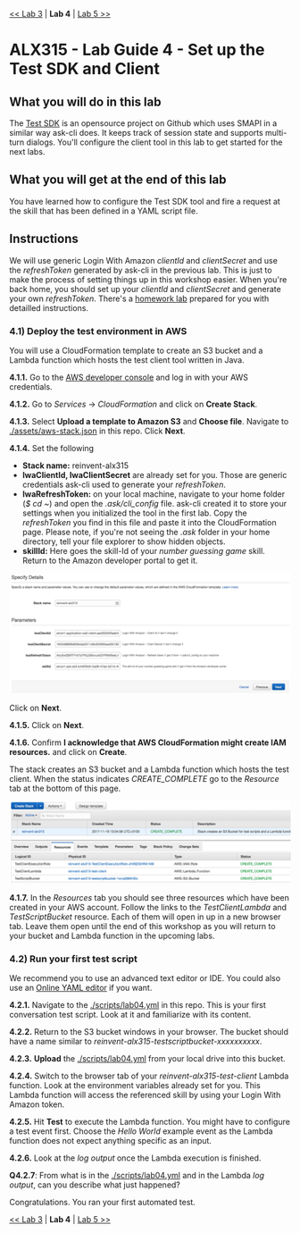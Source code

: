 [<< Lab 3](lab03.md) | **Lab 4** | [Lab 5 >>](lab05.md)

# ALX315 - Lab Guide 4 - Set up the Test SDK and Client

## **What you will do in this lab**
The [Test SDK](https://github.com/KayLerch/alexa-skills-kit-tester-java) is an opensource project on Github  which uses SMAPI in a similar way ask-cli does. It keeps track of session state and supports multi-turn dialogs. You'll configure the client tool in this lab to get started for the next labs. 

## **What you will get at the end of this lab**
You have learned how to configure the Test SDK tool and fire a request at the skill that has been defined in a YAML script file.

## **Instructions**

We will use generic Login With Amazon _clientId_ and _clientSecret_ and use the _refreshToken_ generated by
ask-cli in the previous lab. This is just to make the process of setting things up in this workshop easier.
When you're back home, you should set up your _clientId_ and _clientSecret_ and generate your own _refreshToken_. There's a [homework lab](lab04_hw.md) prepared for you with detailled instructions.

### **4.1) Deploy the test environment in AWS** 

You will use a CloudFormation template to create an S3 bucket and a Lambda function which hosts the test client tool written in Java.

**4.1.1.** Go to the [AWS developer console](https://console.aws.amazon.com/console/home) and log in with your AWS credentials.

**4.1.2.** Go to _Services_ -> _CloudFormation_ and click on __Create Stack__. 

**4.1.3.** Select __Upload a template to Amazon S3__ and __Choose file__. Navigate to [./assets/aws-stack.json](../assets/aws-stack.json) in this repo. Click __Next__.

**4.1.4.** Set the following
- __Stack name:__ reinvent-alx315
- __lwaClientId, lwaClientSecret__ are already set for you. Those are generic credentials ask-cli used to generate your _refreshToken_. 
- __lwaRefreshToken:__ on your local machine, navigate to your home folder (_$ cd ~_) and open the _.ask/cli_config_ file. ask-cli created it to store your settings when you initialized the tool in the first lab. Copy the _refreshToken_ you find in this file and paste it into the CloudFormation page. Please note, if you're not seeing the _.ask_ folder in your home directory, tell your file explorer to show hidden objects.
- __skillId:__ Here goes the skill-Id of your _number guessing game_ skill. Return to the Amazon developer portal to get it. 

![](img/lab04-screen06.png)

Click on __Next__. 

**4.1.5.** Click on __Next__. 

**4.1.6.** Confirm __I acknowledge that AWS CloudFormation might create IAM resources.__ and click on  __Create__.

The stack creates an S3 bucket and a Lambda function which hosts the test client. When the status indicates _CREATE_COMPLETE_ go to the _Resource_ tab at the bottom of this page.

![](img/lab04-screen07.png)

**4.1.7.** In the _Resources_ tab you should see three resources which have been created in your AWS account. Follow the links to the _TestClientLambda_ and _TestScriptBucket_ resource. Each of them will open in up in a new browser tab. Leave them open until the end of this workshop as you will return to your bucket and Lambda function in the upcoming labs.

### **4.2) Run your first test script** 

We recommend you to use an advanced text editor or IDE. You could also use an [Online YAML editor](https://codebeautify.org/yaml-validator) if you want.

**4.2.1.** Navigate to the [./scripts/lab04.yml](../scripts/lab04.yml) in this repo. This is your first conversation test script. Look at it and familiarize with its content.

**4.2.2.** Return to the S3 bucket windows in your browser. The bucket should have a name similar to _reinvent-alx315-testscriptbucket-xxxxxxxxxx_. 

**4.2.3.** __Upload__ the [./scripts/lab04.yml](../scripts/lab04.yml) from your local drive into this bucket.

**4.2.4.** Switch to the browser tab of your _reinvent-alx315-test-client_ Lambda function. Look at the environment variables already set for you. This Lambda function will access the referenced skill by using your Login With Amazon token.

**4.2.5.** Hit __Test__ to execute the Lambda function. You might have to configure a test event first. Choose the _Hello World_ example event as the Lambda function does not expect anything specific as an input.

**4.2.6.** Look at the _log output_ once the Lambda execution is finished.

__Q4.2.7__: From what is in the [./scripts/lab04.yml](../scripts/lab04.yml) and in the Lambda _log output_, can you describe what just happened?

Congratulations. You ran your first automated test. 

[<< Lab 3](lab03.md) | **Lab 4** | [Lab 5 >>](lab05.md)